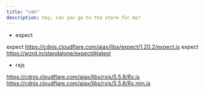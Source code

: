 ```yaml
---
title: "cdn"
description: hey, can you go to the store for me?
---
```


* expect

expect https://cdnjs.cloudflare.com/ajax/libs/expect/1.20.2/expect.js
expect https://wzrd.in/standalone/expect@latest

<script src="https://wzrd.in/standalone/expect@latest"></script>

* rxjs

https://cdnjs.cloudflare.com/ajax/libs/rxjs/5.5.8/Rx.js
https://cdnjs.cloudflare.com/ajax/libs/rxjs/5.5.8/Rx.min.js

<script src="https://cdnjs.cloudflare.com/ajax/libs/rxjs/5.5.8/Rx.js"></script>
<script src="https://cdnjs.cloudflare.com/ajax/libs/rxjs/5.5.8/Rx.min.js"></script>

